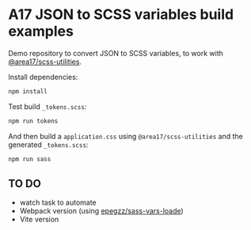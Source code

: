 # A17 JSON to SCSS variables build examples

Demo repository to convert JSON to SCSS variables, to work with [@area17/scss-utilities](https://github.com/area17/scss-utilities).

Install dependencies:

```zsh
npm install
```

Test build `_tokens.scss`:

```zsh
npm run tokens
```

And then build a `application.css` using `@area17/scss-utilities` and the generated `_tokens.scss`:

```zsh
npm run sass
```

## TO DO

* watch task to automate
* Webpack version (using [epegzz/sass-vars-loade](https://github.com/epegzz/sass-vars-loader))
* Vite version
